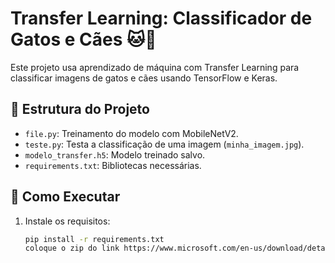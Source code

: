 # Transfer Learning: Classificador de Gatos e Cães 🐱🐶

Este projeto usa aprendizado de máquina com Transfer Learning para classificar imagens de gatos e cães usando TensorFlow e Keras.

## 📁 Estrutura do Projeto

- `file.py`: Treinamento do modelo com MobileNetV2.
- `teste.py`: Testa a classificação de uma imagem (`minha_imagem.jpg`).
- `modelo_transfer.h5`: Modelo treinado salvo.
- `requirements.txt`: Bibliotecas necessárias.

## 🚀 Como Executar

1. Instale os requisitos:
   ```bash
   pip install -r requirements.txt
   coloque o zip do link https://www.microsoft.com/en-us/download/details.aspx?id=54765, para a raiz do projeto
